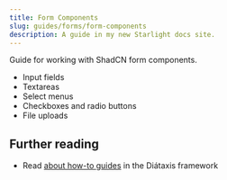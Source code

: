 ```yaml
---
title: Form Components
slug: guides/forms/form-components
description: A guide in my new Starlight docs site.
---
```


Guide for working with ShadCN form components.

- Input fields
- Textareas
- Select menus
- Checkboxes and radio buttons
- File uploads

## Further reading

- Read [about how-to guides](https://diataxis.fr/how-to-guides/) in the Diátaxis framework
